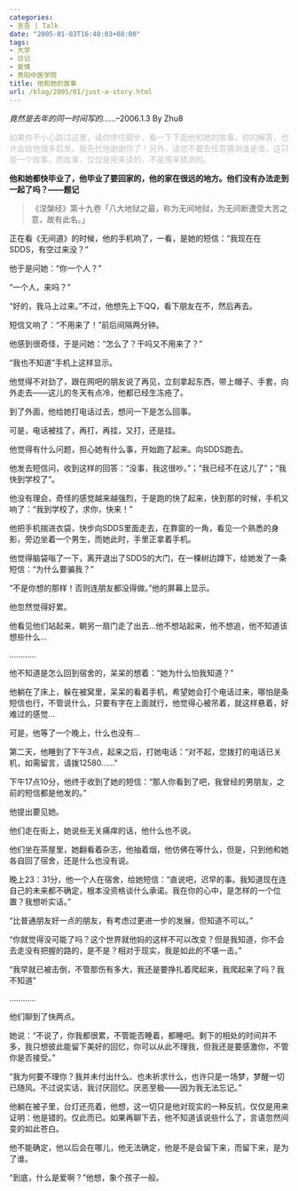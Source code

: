 ```yaml
---
categories:
- 言吾 | Talk
date: "2005-01-03T16:40:03+08:00"
tags:
- 大学
- 日记
- 爱情
- 贵阳中医学院
title: 他和她的故事
url: /blog/2005/01/just-a-story.html
---
```

*竟然是去年的同一时间写的……*&#8211;2006.1.3 By Zhu8

<span style="color: silver">如果你不小心路过这里，请你停住脚步，看一下下面他和她的故事，你的解答，也许会给他很多启发。我先代他谢谢你了！另外，请您不要去任意猜测谁是谁，这只是一个故事，而故事，仅仅是用来读的，不是用来猜测的。</span>

**他和她都快毕业了，他毕业了要回家的，他的家在很远的地方。他们没有办法走到一起了吗？——题记**
<!--more-->

> 《涅槃经》第十九卷「八大地狱之最，称为无间地狱，为无间断遭受大苦之意，故有此名。」

正在看《无间道》的时候，他的手机响了，一看，是她的短信：“我现在在SDDS，有空过来没？”

他于是问她：“你一个人？”

“一个人，来吗？”

“好的，我马上过来。”不过，他想先上下QQ，看下朋友在不，然后再去。

短信又响了：“不用来了！”前后间隔两分钟。

他感到很奇怪，于是问她：“怎么了？干吗又不用来了？”

“我也不知道”手机上这样显示。

他觉得不对劲了，跟在网吧的朋友说了再见，立刻拿起东西，带上帽子、手套，向外走去——这儿的冬天有点冷，他都已经生冻疮了。

到了外面，他给她打电话过去，想问一下是怎么回事。

可是，电话被挂了，再打，再挂，又打，还是挂。

他觉得有什么问题，担心她有什么事，开始跑了起来。向SDDS跑去。

他发去短信问，收到这样的回答：“没事，我这很吵。”；“我已经不在这儿了”；“我快到学校了”。

他没有理会，奇怪的感觉越来越强烈，于是跑的快了起来，快到那的时候，手机又响了：“我到学校了，求你，快来！”

他把手机揣进衣袋，快步向SDDS里面走去，在靠窗的一角，看见一个熟悉的身影，旁边坐着一个男生，而她此时，手里正拿着手机。

他觉得脑袋嗡了一下，离开退出了SDDS的大门，在一棵树边蹲下，给她发了一条短信：“为什么要骗我？”

“不是你想的那样！否则连朋友都没得做。”他的屏幕上显示。

他忽然觉得好累。
<!--more-->

他看见他们站起来，朝另一扇门走了出去…他不想站起来，他不想追，他不知道该想些什么…

…………

他不知道是怎么回到宿舍的，呆呆的想着：“她为什么怕我知道？”

他躺在了床上，躲在被窝里，呆呆的看着手机，希望她会打个电话过来，哪怕是条短信也行，不管说什么，只要有字在上面就行，他觉得心被吊着，就这样悬着，好难过的感觉…

可是，他等了一个晚上，什么也没有…

第二天，他睡到了下午3点，起来之后，打她电话：“对不起，您拨打的电话已关机，如需留言，请拨12580……”

下午17点10分，他终于收到了她的短信：“那人你看到了吧，我曾经的男朋友，之前的短信都是他发的。”

他提出要见她。

他们走在街上，她说些无关痛痒的话，他什么也不说。

他们坐在茶屋里，她翻看着杂志，他抽着烟，他仿佛在等什么，但是，只到他和她各自回了宿舍，还是什么也没有说。

晚上23：31分，他一个人在宿舍，给她短信：“直说吧，迟早的事。我知道现在连自己的未来都不确定，根本没资格谈什么承诺。我在你的心中，是怎样的一个位置？我想听实话。”

“比普通朋友好一点的朋友，有考虑过更进一步的发展，但知道不可以。”

“你就觉得没可能了吗？这个世界就他妈的这样不可以改变？但是我知道，你不会去走没有把握的路的，是不是？相对于现实，我是如此的不堪一击。”

“我早就已被击倒，不管那伤有多大，我还是要挣扎着爬起来，我爬起来了吗？我不知道”

…………

他们聊到了快两点。

她说：“不说了，你我都很累，不管能否睡着，都睡吧。剩下的相处的时间并不多，我只想彼此能留下美好的回忆，你可以从此不理我，但我还是要感激你，不管你是否接受。”

“我为何要不理你？我并未付出什么、也未祈求什么，也许只是一场梦，梦醒一切已随风。不过说实话，我讨厌回忆。厌恶至极——因为我无法忘记。”

他躺在被子里，台灯还亮着，他想，这一切只是他对现实的一种反抗，仅仅是用来证明：他是错的。仅此而已。如果再聊下去，他不知道该说些什么了，言语忽然间变的如此苍白。

他不能确定，他以后会在哪儿，他无法确定，他是不是会留下来，而留下来，是为了谁。

“到底，什么是爱啊？”他想，象个孩子一般。